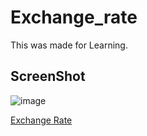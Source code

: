# Exchange_rate
This was made for Learning.

## ScreenShot
![image](https://user-images.githubusercontent.com/75395993/143298605-5a591753-8432-4dc8-afbb-01ec5b74d5b4.png)

[Exchange Rate](https://corrupter-rot.github.io/Exchange_rate/)
